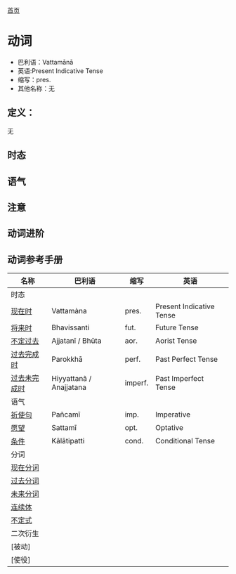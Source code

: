 [首页](../summary.md)

# 动词

- 巴利语：Vattamānā
- 英语:Present Indicative Tense
- 缩写：pres.
- 其他名称：无

## 定义：

无

## 时态

## 语气

## 注意

## 动词进阶



## 动词参考手册
| 名称 | 巴利语  | 缩写  | 英语  |
| ---------- | ------ | ----- |----|
| 时态 |  |  |  |
| [现在时](present.md) | Vattamàna | pres. | Present Indicative Tense |
| [将来时](fut.md) | Bhavissanti | fut. | Future Tense |
| [不定过去](aor.md) | Ajjatanī / Bhūta | aor. | Aorist Tense |
| [过去完成时](perf.md) | Parokkhā | perf.  | Past Perfect Tense |
| [过去未完成时](impf.md) | Hiyyattanã / Anajjatana  | imperf. | Past Imperfect Tense |
| 语气 |  |  |  |
| [祈使句](imp.md) | Pañcamī | imp. | Imperative |
| [愿望](opt.md) | Sattamī | opt. | Optative |
| [条件](cond.md) | Kālātipatti | cond. | Conditional Tense |
| 分词 |  |  |  |
| [现在分词](prp.md) |  |  |  |
| [过去分词](pp.md) |  |  |  |
| [未来分词](fpp.md) |  |  |  |
| [连续体](ger.md) |  |  |  |
| [不定式](inf.md) |  |  |  |
| 二次衍生 |  |  |  |
| [被动] |  |  |  |
| [使役] |  |  |  |